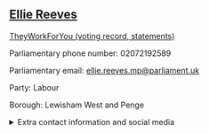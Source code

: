 ## <a href="https://members.parliament.uk/member/4620/contact">Ellie Reeves</a>

<a href="https://www.theyworkforyou.com/mp/25681/ellie_reeves/lewisham_west_and_penge">TheyWorkForYou (voting record, statements)</a> 

Parliamentary phone number: 02072192589 

Parliamentary email: ellie.reeves.mp@parliament.uk 

Party: Labour 

Borough: Lewisham West and Penge 

<details><summary>Extra contact information and social media</summary> 
<li>Website:</li>
<li>Twitter: https://twitter.com/elliereeves</li>
<li>Constituency office phone number: 02072192668</li>
<li>Constituency office email:</li>
<li>Facebook:</li>
<li>Instagram:</li>
<li>Youtube:</li>
<li>Linkedin:</li>
<li>Government department phone number:</li>
<li>Government department email:</li>
<li>Threads:</li>
<li>Party office phone number:</li>
<li>Party office email:</li>
<li>Tiktok:</li>
</details>
